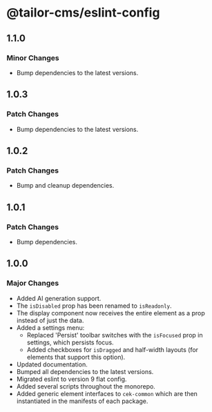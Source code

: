 # @tailor-cms/eslint-config

## 1.1.0

### Minor Changes

- Bump dependencies to the latest versions.

## 1.0.3

### Patch Changes

- Bump dependencies to the latest versions.

## 1.0.2

### Patch Changes

- Bump and cleanup dependencies.

## 1.0.1

### Patch Changes

- Bump dependencies.

## 1.0.0

### Major Changes

- Added AI generation support.
- The `isDisabled` prop has been renamed to `isReadonly`.
- The display component now receives the entire element as a prop instead of
  just the data.
- Added a settings menu:
  - Replaced 'Persist' toolbar switches with the `isFocused` prop in settings,
    which persists focus.
  - Added checkboxes for `isDragged` and half-width layouts (for elements that
    support this option).
- Updated documentation.
- Bumped all dependencies to the latest versions.
- Migrated eslint to version 9 flat config.
- Added several scripts throughout the monorepo.
- Added generic element interfaces to `cek-common` which are then instantiated
  in the manifests of each package.
